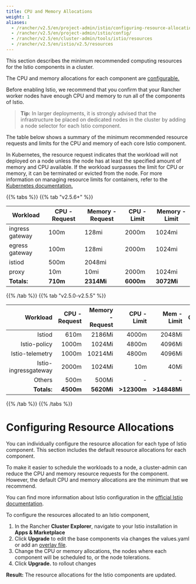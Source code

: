 ```yaml
---
title: CPU and Memory Allocations
weight: 1
aliases:
  - /rancher/v2.5/en/project-admin/istio/configuring-resource-allocations/
  - /rancher/v2.5/en/project-admin/istio/config/
  - /rancher/v2.5/en/cluster-admin/tools/istio/resources
  - /rancher/v2.5/en/istio/v2.5/resources
---
```


This section describes the minimum recommended computing resources for the Istio components in a cluster.

The CPU and memory allocations for each component are [configurable.](#configuring-resource-allocations)

Before enabling Istio, we recommend that you confirm that your Rancher worker nodes have enough CPU and memory to run all of the components of Istio.

> **Tip:** In larger deployments, it is strongly advised that the infrastructure be placed on dedicated nodes in the cluster by adding a node selector for each Istio component.

The table below shows a summary of the minimum recommended resource requests and limits for the CPU and memory of each core Istio component.

In Kubernetes, the resource request indicates that the workload will not deployed on a node unless the node has at least the specified amount of memory and CPU available. If the workload surpasses the limit for CPU or memory, it can be terminated or evicted from the node. For more information on managing resource limits for containers, refer to the [Kubernetes documentation.](https://kubernetes.io/docs/concepts/configuration/manage-compute-resources-container/)

{{% tabs %}}
{{% tab "v2.5.6+" %}}

| Workload   | CPU - Request  | Memory - Request  |  CPU - Limit  |  Memory - Limit |
|----------------------|---------------|------------|-----------------|-------------------|
| ingress gateway |  100m | 128mi  | 2000m          |  1024mi |
| egress gateway  |  100m |  128mi   |   2000m        |  1024mi |
| istiod          |  500m      | 2048mi        |           |                 |
| proxy          |  10m         | 10mi            | 2000m        | 1024mi   |
| **Totals:** | **710m** | **2314Mi** | **6000m** | **3072Mi** |

{{% /tab %}}
{{% tab "v2.5.0-v2.5.5" %}}

Workload | CPU - Request | Memory - Request | CPU - Limit | Mem - Limit | Configurable
---------:|---------------:|---------------:|-------------:|-------------:|-------------:
Istiod | 610m | 2186Mi | 4000m | 2048Mi | Y |
Istio-policy | 1000m         | 1024Mi        | 4800m       | 4096Mi      | Y      |
Istio-telemetry | 1000m         | 10214Mi        | 4800m       | 4096Mi      | Y   |
Istio-ingressgateway | 2000m | 1024Mi  | 10m |  40Mi | Y   |
Others          | 500m          | 500Mi         | -         | -         | Y    |
**Totals:**       | **4500m**         | **5620Mi**        | **>12300m**         | **>14848Mi**   | **-**   

{{% /tab %}}
{{% /tabs %}}




# Configuring Resource Allocations

You can individually configure the resource allocation for each type of Istio component. This section includes the default resource allocations for each component.

To make it easier to schedule the workloads to a node, a cluster-admin can reduce the CPU and memory resource requests for the component. However, the default CPU and memory allocations are the minimum that we recommend.

You can find more information about Istio configuration in the [official Istio documentation](https://istio.io/).

To configure the resources allocated to an Istio component,

1. In the Rancher **Cluster Explorer**, navigate to your Istio installation in **Apps & Marketplace**
1. Click **Upgrade** to edit the base components via changes the values.yaml or add an [overlay file]({{<baseurl>}}/rancher/v2.5/en/istio/v2.5/configuration-reference/#overlay-file).
1. Change the CPU or memory allocations, the nodes where each component will be scheduled to, or the node tolerations.
1. Click **Upgrade.** to rollout changes

**Result:** The resource allocations for the Istio components are updated.